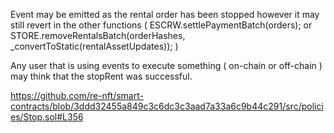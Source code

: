 Event may be emitted as the rental order has been stopped however it may still revert in the other functions ( ESCRW.settlePaymentBatch(orders); or         STORE.removeRentalsBatch(orderHashes, _convertToStatic(rentalAssetUpdates)); )

Any user that is using events to execute something ( on-chain or off-chain ) may think that the stopRent was successful.


https://github.com/re-nft/smart-contracts/blob/3ddd32455a849c3c6dc3c3aad7a33a6c9b44c291/src/policies/Stop.sol#L356